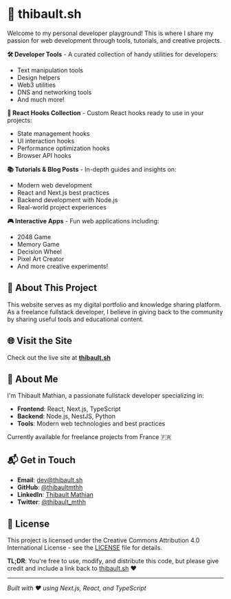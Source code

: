 # 🚀 thibault.sh

Welcome to my personal developer playground! This is where I share my passion for web development through tools, tutorials, and creative projects.

**🛠️ Developer Tools** - A curated collection of handy utilities for developers:
- Text manipulation tools
- Design helpers
- Web3 utilities
- DNS and networking tools
- And much more!

**🎣 React Hooks Collection** - Custom React hooks ready to use in your projects:
- State management hooks
- UI interaction hooks
- Performance optimization hooks
- Browser API hooks

**📚 Tutorials & Blog Posts** - In-depth guides and insights on:
- Modern web development
- React and Next.js best practices
- Backend development with Node.js
- Real-world project experiences

**🎮 Interactive Apps** - Fun web applications including:
- 2048 Game
- Memory Game
- Decision Wheel
- Pixel Art Creator
- And more creative experiments!

## 🎯 About This Project

This website serves as my digital portfolio and knowledge sharing platform. As a freelance fullstack developer, I believe in giving back to the community by sharing useful tools and educational content.

## 🌐 Visit the Site

Check out the live site at **[thibault.sh](https://thibault.sh)**

## 💼 About Me

I'm Thibault Mathian, a passionate fullstack developer specializing in:
- **Frontend**: React, Next.js, TypeScript
- **Backend**: Node.js, NestJS, Python
- **Tools**: Modern web technologies and best practices

Currently available for freelance projects from France 🇫🇷

## 📬 Get in Touch

- **Email**: [dev@thibault.sh](mailto:dev@thibault.sh)
- **GitHub**: [@thibaultmthh](https://github.com/thibaultmthh)
- **LinkedIn**: [Thibault Mathian](https://www.linkedin.com/in/thibault-mathian/)
- **Twitter**: [@thibault_mthh](https://twitter.com/thibault_mthh)

## 📄 License

This project is licensed under the Creative Commons Attribution 4.0 International License - see the [LICENSE](LICENSE) file for details.

**TL;DR**: You're free to use, modify, and distribute this code, but please give credit and include a link back to [thibault.sh](https://thibault.sh) ❤️

---

*Built with ❤️ using Next.js, React, and TypeScript*